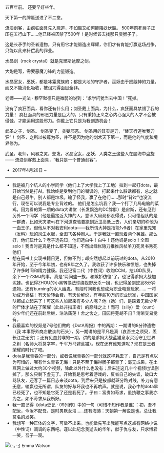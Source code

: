 五百年前。
还要早好些年。

天下第一的牌匾送进了不二堂。

流浪剑客，由疯狂面具先入魔道，不如魔又如何能降妖伏魔。
500年前死猴子正压在五行山下……他已经被囚禁了500年！是时候该去找那只臭猴子了。

这是长矛手的圣者遗物，只有用它才能锻造出辉耀，你们才有肯能打赢这场战争，只能以此来补偿我的罪业。

水晶剑（rock crystal）就是克里斯达摩之剑。

大炮是弩，需要恶魔刀锋的力量锻造。

水晶室女，巫妖，都是冰霜魔族的；都是大地的守护者，巫妖由于觊觎神的力量，而又不能消化吸收，被诅咒得面目全非。

老师——光法 · 穆罕默德只是微弱的说到：“求学问犹当去中国！”死掉。

没有了疯狂面具，看你还有什么用；剑圣戴上面具，为什么，疯狂面具禁锢了我的力量！
疯狂面具的邪恶力量是巨大的，只有秉持正义之心内心强大的人才不会被侵蚀，才能运用这股邪力。你戴上它只是为我创造机会！

武圣之子，剑圣。
剑圣变了，贪婪邪恶。
剑圣用的其实是刀，“替天行道唯我刀狂”！
剑圣，之所以被尊为圣，并不是因为他的剑术天下第一，而是他的气度和境界修为。

武圣，老师，风暴之灵，蛇发，水晶室女，巫妖，人类之王这些人在脑海中盘旋——
流浪剑客戴上面具，“我只是一个普通剑客”。

- 2017年4月20日 ~ 
* * *
- 我是被几个坑人的小学同学（他们上了大学我上了工地）拉到一起打dota，最开始当然是打AI。我始终是受到他们的嘲讽的，打起来什么脏话都有，总之就是自己最牛，别人都是垃圾。输了怪我，赢了在他们……那时“背过”也没流行，现在可以说我是专业背过的。
他们是怎么坑我？我一个打了几局电脑的菜鸡，因为看的第一期的dota大讲堂（长发飘逸的DC胖胖）是宙斯，还有见到另外一个同学（他是最接近大神的人，意识大局观都没得说，只可惜组队的是一群渣，比如天灾渣vs在下河道查验要跑到近卫高低上去，人们亲切的称他为一血王子。但他从不对我安利dota——我所谓大神是指能1v9者）在家里先知（发料）玩的风生水起，全图飞各种圈人。于是我就一直玩着两个英雄。那么好，他们玩什么？老子选先知，他们选白牛！白牛！还他妈是solo！全图solo！我当时是真是什么都不知道，不然出绿帐隐刀推推风杖羊刀死灵书秀死他们
- 想在简书上实现书籍日更，但做不到；却突然想起以前玩过的dota，从2010年开始，至于今年年初，也有8年之久了。我收获了许多快乐和愤怒，也失掉了许多时间和精力健康。我还记富二代（中性词）收购CCM，挖LGD队员，余下一个ZSMJ的事。真是“两间盛一族，和嫉妒彷徨”了。也记得爹妈大战加泥娃。也记得ZHOU的小黑转换法球绕视野反杀一姐，也记得圣剑蛇发8分钟遗物，还有burning的水人幽鬼。有段时间我也想成为职业电竞玩家……
一将功成万骨枯！有天价转会费，有天价解说，有年薪10万的职业玩家，中国国家队都成立起来了！可这些人加起来有多少人呢？他（她）们，是踩着无数少年的尸体才站在了荣耀（此处非指王者）的巅峰之上！而可（silly）爱（cunt）的少年们还在前赴后继，浩浩荡荡！舍之舍之，田园将芜胡不归？清晰交易觉有。
- 我最喜欢的视频是7号他们做的《DotA周报》中的两期：一期讲的8分钟遗物（我 本事野外商店散淡的石头），另一期讲的是平凡是真（哀吾生之须臾，羡长江之无穷）；还有见血封喉的一期，讲的是爹妈大战蓝猫泉水买活守卫世界之树（名师大将莫字牢，千军万马避蓝猫）。现在还有谁知道呢？现在是王者荣耀的时代了吧。
- dota是我青春的一部分，或者说我青春的一部分就这样耗去了，自己是有点以为可惜的，哪有什么青春无悔！只是不至于悔得肠子都青了：毫无成果，在土豆网上做过大约30个视频，除此以外什么也没有；后来连这几十个视频也误删掉了，那么只剩下虚无了。开始我是思考着游戏的，反省自己的失误，破口大骂队友，还写了一篇日志来谈dota，到后来只是按部就班分路对线，补刀有意无意，输赢也无所谓，队友的好与坏我也不再吭声。就是说，我心中的dota早已经死了，也不知是它死了还是我死了。子曰：富贵如苛求，虽执鞭之事我亦为之，如不苛求从我所好。
- 我一直记得《dota史记 · 09列传》中的一句（可惜不知作者是谁）：初，吾不配汝，今汝不配吾。是时男默女泪……还有海涛：天朝第一解说是也。总让我莫名的发笑。
- 我想写一种正体的文字，可做不出来。也能做先写出我能写点这点有网络小说（中性词）调调的东西吧。谨以此纪念我逝去的华年，献于仇与友，只求博君一笑，吾子一观。

![(-｡-;) Emma Watson](http://upload-images.jianshu.io/upload_images/5674982-fd53790d8ff17b64.gif?imageMogr2/auto-orient/strip)
